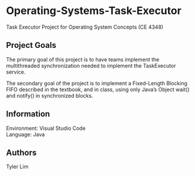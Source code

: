# Operating-Systems-Task-Executor
Task Executor Project for Operating System Concepts (CE 4348)

## Project Goals
The primary goal of this project is to have teams implement the multithreaded synchronization
needed to implement the TaskExecutor service.

The secondary goal of the project is to implement a Fixed-Length
Blocking FIFO described in the textbook, and in class, using only Java’s Object wait() and
notify() in synchronized blocks.

## Information
Environment: Visual Studio Code <br>
Language: Java

## Authors
Tyler Lim <br>
